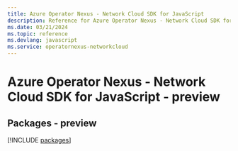```yaml
---
title: Azure Operator Nexus - Network Cloud SDK for JavaScript
description: Reference for Azure Operator Nexus - Network Cloud SDK for JavaScript
ms.date: 03/21/2024
ms.topic: reference
ms.devlang: javascript
ms.service: operatornexus-networkcloud
---
```

# Azure Operator Nexus - Network Cloud SDK for JavaScript - preview
## Packages - preview
[!INCLUDE [packages](operator-nexus---network-cloud-index.md)]